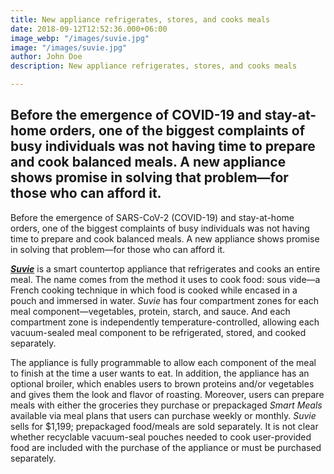 ```yaml
---
title: New appliance refrigerates, stores, and cooks meals
date: 2018-09-12T12:52:36.000+06:00
image_webp: "/images/suvie.jpg"
image: "/images/suvie.jpg"
author: John Doe
description: New appliance refrigerates, stores, and cooks meals

---
```

## Before the emergence of COVID-19 and stay-at-home orders, one of the biggest complaints of busy individuals was not having time to prepare and cook balanced meals. A new appliance shows promise in solving that problem—for those who can afford it.

Before the emergence of SARS-CoV-2 (COVID-19) and stay-at-home orders, one of the biggest complaints of busy individuals was not having time to prepare and cook balanced meals. A new appliance shows promise in solving that problem—for those who can afford it.

[**_Suvie_**](https://www.suvie.com/) is a smart countertop appliance that refrigerates and cooks an entire meal. The name comes from the method it uses to cook food: sous vide—a French cooking technique in which food is cooked while encased in a pouch and immersed in water. _Suvie_ has four compartment zones for each meal component—vegetables, protein, starch, and sauce. And each compartment zone is independently temperature-controlled, allowing each vacuum-sealed meal component to be refrigerated, stored, and cooked separately.

The appliance is fully programmable to allow each component of the meal to finish at the time a user wants to eat. In addition, the appliance has an optional broiler, which enables users to brown proteins and/or vegetables and gives them the look and flavor of roasting. Moreover, users can prepare meals with either the groceries they purchase or prepackaged _Smart Meals_ available via meal plans that users can purchase weekly or monthly. _Suvie_ sells for $1,199; prepackaged food/meals are sold separately. It is not clear whether recyclable vacuum-seal pouches needed to cook user-provided food are included with the purchase of the appliance or must be purchased separately.